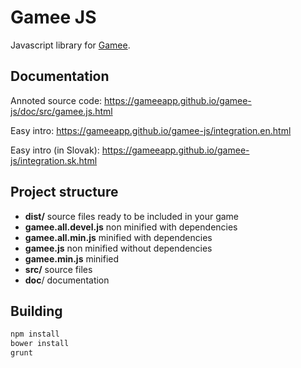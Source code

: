 Gamee JS
========

Javascript library for [Gamee].

Documentation
-------------
                                                                                                         
Annoted source code: https://gameeapp.github.io/gamee-js/doc/src/gamee.js.html

Easy intro: https://gameeapp.github.io/gamee-js/integration.en.html

Easy intro (in Slovak): https://gameeapp.github.io/gamee-js/integration.sk.html

Project structure
-----------------

* __dist/__ source files ready to be included in your game
 * __gamee.all.devel.js__ non minified with dependencies
 * __gamee.all.min.js__ minified with dependencies
 * __gamee.js__ non minified without dependencies
 * __gamee.min.js__ minified
* __src/__ source files
* __doc__/ documentation

[Gamee]:http://www.gameeapp.com/


Building
--------

```bash
npm install
bower install
grunt 
```
